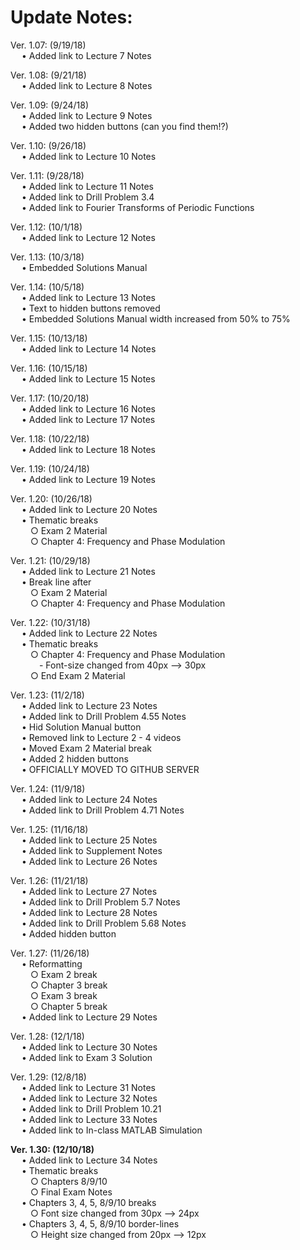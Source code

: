 # Update Notes:


Ver. 1.07: (9/19/18) <br />
&emsp;	• Added link to Lecture 7 Notes
  
Ver. 1.08: (9/21/18) <br />
&emsp;	• Added link to Lecture 8 Notes

Ver. 1.09: (9/24/18) <br />
&emsp;	• Added link to Lecture 9 Notes <br />
&emsp;	• Added two hidden buttons (can you find them!?)

Ver. 1.10: (9/26/18) <br />
&emsp;	• Added link to Lecture 10 Notes

Ver. 1.11: (9/28/18) <br />
&emsp;	• Added link to Lecture 11 Notes <br />
&emsp;	• Added link to Drill Problem 3.4 <br />
&emsp;	• Added link to Fourier Transforms of Periodic Functions

Ver. 1.12: (10/1/18) <br />
&emsp;	• Added link to Lecture 12 Notes

Ver. 1.13: (10/3/18) <br />
&emsp;	• Embedded Solutions Manual

Ver. 1.14: (10/5/18) <br />
&emsp;	• Added link to Lecture 13 Notes <br />
&emsp;	• Text to hidden buttons removed <br />
&emsp;	• Embedded Solutions Manual width increased from 50% to 75%

Ver. 1.15: (10/13/18) <br />
&emsp;	• Added link to Lecture 14 Notes

Ver. 1.16: (10/15/18) <br />
&emsp;	• Added link to Lecture 15 Notes

Ver. 1.17: (10/20/18) <br />
&emsp;	• Added link to Lecture 16 Notes <br />
&emsp;	• Added link to Lecture 17 Notes

Ver. 1.18: (10/22/18) <br />
&emsp;	• Added link to Lecture 18 Notes

Ver. 1.19: (10/24/18) <br />
&emsp;	• Added link to Lecture 19 Notes

Ver. 1.20: (10/26/18) <br />
&emsp;	• Added link to Lecture 20 Notes <br />
&emsp;	• Thematic breaks <br />
&emsp;&emsp;		○ Exam 2 Material <br />
&emsp;&emsp;		○ Chapter 4: Frequency and Phase Modulation

Ver. 1.21: (10/29/18) <br />
&emsp;	• Added link to Lecture 21 Notes <br />
&emsp;	• Break line after <br />
&emsp;&emsp;		○ Exam 2 Material <br />
&emsp;&emsp;		○ Chapter 4: Frequency and Phase Modulation

Ver. 1.22: (10/31/18) <br />
&emsp;	• Added link to Lecture 22 Notes <br />
&emsp;	• Thematic breaks <br />
&emsp;&emsp;		○ Chapter 4: Frequency and Phase Modulation <br />
&emsp;&emsp;&emsp;			- Font-size changed from 40px --> 30px <br />
&emsp;&emsp;		○ End Exam 2 Material

Ver. 1.23: (11/2/18) <br />
&emsp;	• Added link to Lecture 23 Notes <br />
&emsp;	• Added link to Drill Problem 4.55 Notes <br />
&emsp;	• Hid Solution Manual button <br />
&emsp;	• Removed link to Lecture 2 - 4 videos <br />
&emsp;	• Moved Exam 2 Material break <br />
&emsp;	• Added 2 hidden buttons <br />
&emsp;	• OFFICIALLY MOVED TO GITHUB SERVER

Ver. 1.24: (11/9/18) <br />
&emsp;	• Added link to Lecture 24 Notes <br />
&emsp;	• Added link to Drill Problem 4.71 Notes

Ver. 1.25: (11/16/18) <br />
&emsp;	• Added link to Lecture 25 Notes <br />
&emsp;	• Added link to Supplement Notes <br />
&emsp;	• Added link to Lecture 26 Notes

Ver. 1.26: (11/21/18) <br />
&emsp;	• Added link to Lecture 27 Notes <br />
&emsp;	• Added link to Drill Problem 5.7 Notes <br />
&emsp;	• Added link to Lecture 28 Notes <br />
&emsp;	• Added link to Drill Problem 5.68 Notes <br />
&emsp;	• Added hidden button <br />

Ver. 1.27: (11/26/18) <br />
&emsp;	• Reformatting <br />
&emsp;&emsp;    ○ Exam 2 break <br />
&emsp;&emsp;    ○ Chapter 3 break  <br />
&emsp;&emsp;    ○ Exam 3 break <br />
&emsp;&emsp;    ○ Chapter 5 break <br />
&emsp;	• Added link to Lecture 29 Notes <br />

Ver. 1.28: (12/1/18) <br />
&emsp;	• Added link to Lecture 30 Notes <br />
&emsp;	• Added link to Exam 3 Solution <br />

Ver. 1.29: (12/8/18) <br />
&emsp;	• Added link to Lecture 31 Notes <br />
&emsp;	• Added link to Lecture 32 Notes <br />
&emsp;	• Added link to Drill Problem 10.21 <br />
&emsp;	• Added link to Lecture 33 Notes <br />
&emsp;	• Added link to In-class MATLAB Simulation <br />

**Ver. 1.30: (12/10/18)** <br />
&emsp;	• Added link to Lecture 34 Notes <br />
&emsp;	• Thematic breaks <br />
&emsp;&emsp;		○ Chapters 8/9/10 <br />
&emsp;&emsp;		○ Final Exam Notes <br />
&emsp;	• Chapters 3, 4, 5, 8/9/10 breaks <br />
&emsp;&emsp;		○ Font size changed from 30px --> 24px <br />
&emsp;	• Chapters 3, 4, 5, 8/9/10 border-lines <br />
&emsp;&emsp;		○ Height size changed from 20px --> 12px <br />
